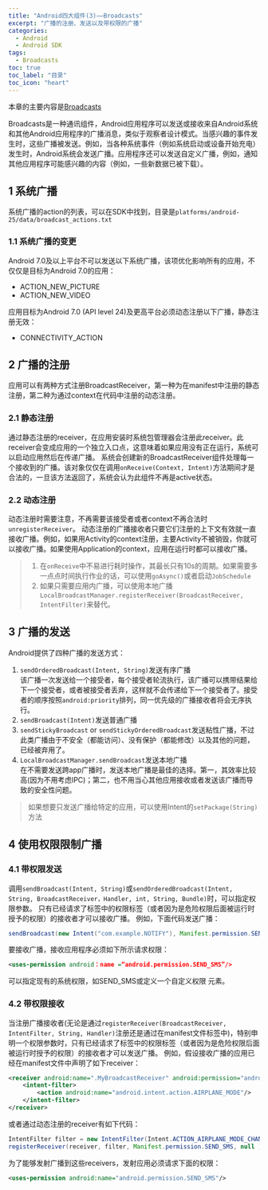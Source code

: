 ```yaml
---
title: "Android四大组件(3)——Broadcasts"
excerpt: "广播的注册、发送以及带权限的广播"
categories:
  - Android
  - Android SDK
tags:
  - Broadcasts
toc: true
toc_label: "目录"
toc_icon: "heart"
---
```


本章的主要内容是[Broadcasts](https://developer.android.com/guide/components/broadcasts.html)

Broadcasts是一种通讯组件，Android应用程序可以发送或接收来自Android系统和其他Android应用程序的广播消息，类似于观察者设计模式。当感兴趣的事件发生时，这些广播被发送。例如，当各种系统事件（例如系统启动或设备开始充电）发生时，Android系统会发送广播。应用程序还可以发送自定义广播，例如，通知其他应用程序可能感兴趣的内容（例如，一些新数据已被下载）。

## 1 系统广播
系统广播的action的列表，可以在SDK中找到，目录是`platforms/android-25/data/broadcast_actions.txt`

### 1.1 系统广播的变更
Android 7.0及以上平台不可以发送以下系统广播，该项优化影响所有的应用，不仅仅是目标为Android 7.0的应用：
- ACTION_NEW_PICTURE
- ACTION_NEW_VIDEO

应用目标为Android 7.0 (API level 24)及更高平台必须动态注册以下广播，静态注册无效：
- CONNECTIVITY_ACTION

## 2 广播的注册
应用可以有两种方式注册BroadcastReceiver，第一种为在manifest中注册的静态注册，第二种为通过context在代码中注册的动态注册。

### 2.1 静态注册
通过静态注册的receiver，在应用安装时系统包管理器会注册此receiver。此receiver会变成应用的一个独立入口点，这意味着如果应用没有正在运行，系统可以启动应用然后在传递广播。
系统会创建新的BroadcastReceiver组件处理每一个接收到的广播。该对象仅仅在调用`onReceive(Context, Intent)`方法期间才是合法的，一旦该方法返回了，系统会认为此组件不再是active状态。

### 2.2 动态注册
动态注册时需要注意，不再需要该接受者或者context不再合法时`unregisterReceiver`。
动态注册的广播接收者只要它们注册的上下文有效就一直接收广播。例如，如果用Activity的context注册，主要Activity不被销毁，你就可以接收广播。如果使用Application的context，应用在运行时都可以接收广播。

>1. 在`onReceive`中不易进行耗时操作，其最长只有10s的周期。如果需要多一点点时间执行作业的话，可以使用`goAsync()`或者启动`JobSchedule`
>2. 如果只需要应用内广播，可以使用本地广播`LocalBroadcastManager.registerReceiver(BroadcastReceiver, IntentFilter)`来替代。

## 3 广播的发送
Android提供了四种广播的发送方式：
1. `sendOrderedBroadcast(Intent, String)`发送有序广播  
该广播一次发送给一个接受者，每个接受者轮流执行，该广播可以携带结果给下一个接受者，或者被接受者丢弃，这样就不会传递给下一个接受者了。接受者的顺序按照`android:priority`排列，同一优先级的广播接收者将会无序执行。
2. `sendBroadcast(Intent)`发送普通广播  
3. `sendStickyBroadcast` or `sendStickyOrderedBroadcast`发送粘性广播，不过此类广播由于不安全（都能访问）、没有保护（都能修改）以及其他的问题，已经被弃用了。
4. `LocalBroadcastManager.sendBroadcast`发送本地广播  
在不需要发送跨app广播时，发送本地广播是最佳的选择。第一，其效率比较高(因为不用考虑IPC)；第二，也不用当心其他应用接收或者发送该广播而导致的安全性问题。

> 如果想要只发送广播给特定的应用，可以使用Intent的`setPackage(String)`方法

## 4 使用权限限制广播
### 4.1 带权限发送
调用`sendBroadcast(Intent, String)`或`sendOrderedBroadcast(Intent, String, BroadcastReceiver，Handler, int, String, Bundle)`时，可以指定权限参数。 只有已经请求了标签中的权限标签（或者因为是危险权限后面被运行时授予的权限）的接收者才可以接收广播。
例如，下面代码发送广播：
```java
sendBroadcast(new Intent("com.example.NOTIFY"), Manifest.permission.SEND_SMS);
```
要接收广播，接收应用程序必须如下所示请求权限：
```xml
<uses-permission android：name =“android.permission.SEND_SMS”/>
```
可以指定现有的系统权限，如SEND_SMS或定义一个自定义权限 <permission>元素。

### 4.2 带权限接收
当注册广播接收者(无论是通过`registerReceiver(BroadcastReceiver, IntentFilter, String, Handler)`注册还是通过在manifest文件<receiver>标签中)，特别申明一个权限参数时，只有已经请求了标签中的权限标签（或者因为是危险权限后面被运行时授予的权限）的接收者才可以发送广播。
例如，假设接收广播的应用已经在manifest文件中声明了如下receiver：
```xml
<receiver android:name=".MyBroadcastReceiver" android:permission="android.permission.SEND_SMS">
    <intent-filter>
        <action android:name="android.intent.action.AIRPLANE_MODE"/>   
    </intent-filter>
</receiver>
```
或者通过动态注册的receiver有如下代码：
```java
IntentFilter filter = new IntentFilter(Intent.ACTION_AIRPLANE_MODE_CHANGED);
registerReceiver(receiver, filter, Manifest.permission.SEND_SMS, null );
```
为了能够发射广播到这些receivers，发射应用必须请求下面的权限：
```xml
<uses-permission android:name="android.permission.SEND_SMS"/>
```
